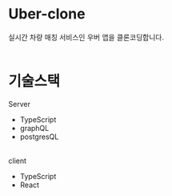 # Uber-clone

실시간 차량 매칭 서비스인 우버 앱을 클론코딩합니다.
<br/>
<br/>

# 기술스택

Server

- TypeScript
- graphQL
- postgresQL
  <br/>
  <br/>

client

- TypeScript
- React

##
